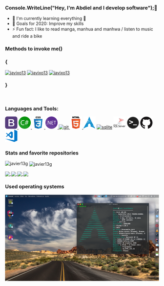 ### Console.WriteLine("Hey, I'm Abdiel and I develop software");👋

- 🌱 I'm currently learning everything 🤣
- 🥅 Goals for 2020: Improve my skills
- ⚡ Fun fact: I like to read manga, manhua and manhwa / listen to music and ride a bike

### Methods to invoke me()
### {
<a href="https://twitter.com/javixo13" target="_blank"><img src="https://img.shields.io/twitter/follow/javixo13?logo=twitter&style=for-the-badge" alt="javixo13" /></a> 
<a href="https://t.me/Orauis" target="_blank"><img src="https://img.shields.io/badge/Telegram-Contact%20me-brightgreen?logo=telegram&style=for-the-badge" alt="javixo13" /></a>
<a href="https://wa.me/qr/7FZK25UY3ZMJL1" target="_blank"><img src="https://img.shields.io/badge/Whatsapp-Contact%20me-brightgreen?logo=whatsapp&style=for-the-badge" alt="javixo13" /></a>

### }
</br>

<h3 align="left">Languages and Tools:</h3>

<p align="left"><a href="https://getbootstrap.com" target="_blank"> <img src="https://raw.githubusercontent.com/github/explore/80688e429a7d4ef2fca1e82350fe8e3517d3494d/topics/bootstrap/bootstrap.png" alt="bootstrap" height="40"/> </a> <a href="https://www.w3schools.com/cs/" target="_blank"> <img src="https://raw.githubusercontent.com/github/explore/80688e429a7d4ef2fca1e82350fe8e3517d3494d/topics/csharp/csharp.png" alt="csharp"  height="40"/> </a> <a href="https://www.w3schools.com/css/" target="_blank"> <img src="https://raw.githubusercontent.com/github/explore/80688e429a7d4ef2fca1e82350fe8e3517d3494d/topics/css/css.png" alt="css3"  height="40"/> </a> <a href="https://dotnet.microsoft.com/" target="_blank"> <img src="https://raw.githubusercontent.com/github/explore/93d8a67084f94b2a444e510199a6e7622e5b09a3/topics/dotnet/dotnet.png" alt="dotnet" height="40"/> </a> <a href="https://git-scm.com/" target="_blank"> <img src="https://www.vectorlogo.zone/logos/git-scm/git-scm-icon.svg" alt="git" height="40"/> </a> <a href="https://www.w3.org/html/" target="_blank"> <img src="https://raw.githubusercontent.com/github/explore/80688e429a7d4ef2fca1e82350fe8e3517d3494d/topics/html/html.png" alt="html5"  height="40"/> </a> <img src="https://raw.githubusercontent.com/github/explore/7b8474be525e3f210d3c8d60a32beca4bfc2895b/topics/archlinux/archlinux.png"   height="40"/> </a> <a href="https://www.sqlite.org/" target="_blank"> <img src="https://www.vectorlogo.zone/logos/sqlite/sqlite-icon.svg" alt="sqlite"  height="40"/></a> <img height="40" src="https://raw.githubusercontent.com/github/explore/96943574ba0c0340ba6ea1e6f768e9abe43e34e1/topics/sql-server/sql-server.png"> <img height="40" src="https://raw.githubusercontent.com/github/explore/d92924b1d925bb134e308bd29c9de6c302ed3beb/topics/terminal/terminal.png"> <img height="40" src="https://raw.githubusercontent.com/github/explore/78df643247d429f6cc873026c0622819ad797942/topics/github/github.png"></code> <img height="40" src="https://raw.githubusercontent.com/github/explore/80688e429a7d4ef2fca1e82350fe8e3517d3494d/topics/visual-studio-code/visual-studio-code.png">
  
### Stats and favorite repositories

<p><img align="left" src="https://github-readme-stats.vercel.app/api/top-langs?username=javier13g&show_icons=true&locale=en&layout=compact" alt="javier13g" /></p>

<p>&nbsp;<img align="center" src="https://github-readme-stats.vercel.app/api?username=Javier13g&hide=contribs,prs" alt="javier13g" /></p>

<a href="https://github.com/Javier13g/VehiculosDetenidosBlazor">
  <img align="center" src="https://github-readme-stats.vercel.app/api/pin/?username=Javier13g&repo=VehiculosDetenidosBlazor&theme=radical&title_color=ffe34c" />
</a>

<a href="https://github.com/Javier13g/MiembrosIglesia">
  <img align="center" src="https://github-readme-stats.vercel.app/api/pin/?username=Javier13g&repo=MiembrosIglesia&theme=radical&title_color=ffe34c" />
</a>
<a href="https://github.com/Javier13g/Gestor-Cafeteria">
  <img align="center" src="https://github-readme-stats.vercel.app/api/pin/?username=Javier13g&repo=Gestor-Cafeteria&theme=radical&title_color=ffe34c" />
</a>
<a href="https://github.com/Javier13g/TestBot">
  <img align="center" src="https://github-readme-stats.vercel.app/api/pin/?username=Javier13g&repo=TestBot&theme=radical&title_color=ffe34c" />
</a>

### Used operating systems
![](images/Arch.png)


[telegram]: https://t.me/Orauis
[whatsapp]: https://wa.me/qr/7FZK25UY3ZMJL1
[twitter]: https://twitter.com/Javixo13?s=09


